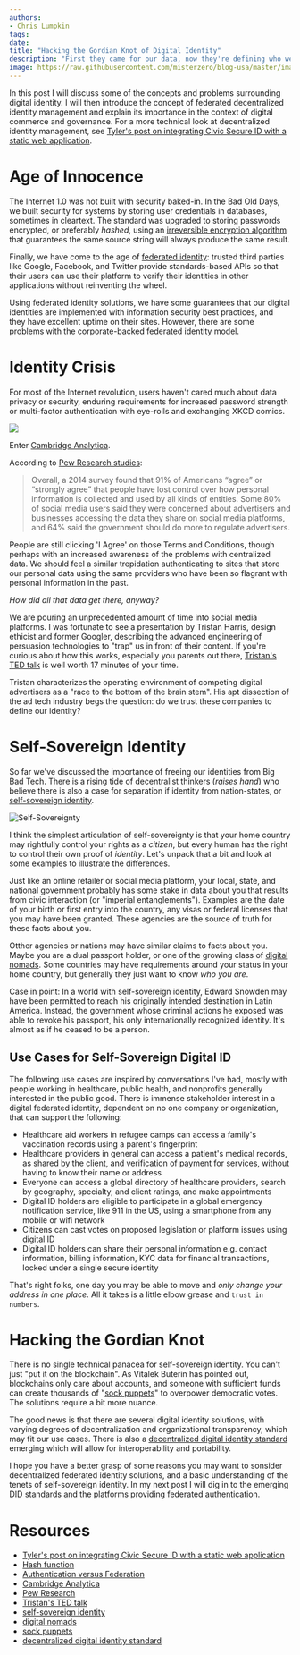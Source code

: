 ```yaml
---
authors:
- Chris Lumpkin
tags:
date: 
title: "Hacking the Gordian Knot of Digital Identity"
description: "First they came for our data, now they're defining who we are online. Is there an end in sight for out digital identity crisis?"
image: https://raw.githubusercontent.com/misterzero/blog-usa/master/images/2019/03/identity-main.jpg
---
```


In this post I will discuss some of the concepts and problems surrounding digital identity. I will then introduce the concept of federated decentralized identity management and explain its importance in the context of digital commerce and governance. For a more technical look at decentralized identity management, see [Tyler's post on integrating Civic Secure ID with a static web application](https://blog.ippon.tech/integrating-civic-into-a-static-serverless-website-part-1-of-2/).

# Age of Innocence

The Internet 1.0 was not built with security baked-in. In the Bad Old Days, we built security for systems by storing user credentials in databases, sometimes in cleartext. The standard was upgraded to storing passwords encrypted, or preferably _hashed_, using an [irreversible encryption algorithm](https://en.wikipedia.org/wiki/Hash_function) that guarantees the same source string will always produce the same result.

Finally, we have come to the age of [federated identity](https://medium.com/@robert.broeckelmann/authentication-vs-federation-vs-sso-9586b06b1380): trusted third parties like Google, Facebook, and Twitter provide standards-based APIs so that their users can use their platform to verify their identities in other applications without reinventing the wheel.

Using federated identity solutions, we have some guarantees that our digital identities are implemented with information security best practices, and they have excellent uptime on their sites. However, there are some problems with the corporate-backed federated identity model.

# Identity Crisis

For most of the Internet revolution, users haven't cared much about data privacy or security, enduring requirements for increased password strength or multi-factor authentication with eye-rolls and exchanging XKCD comics.

![](https://imgs.xkcd.com/comics/password_strength.png)

Enter [Cambridge Analytica](https://en.wikipedia.org/wiki/Cambridge_Analytica).

According to [Pew Research studies](https://www.pewresearch.org/fact-tank/2018/03/27/americans-complicated-feelings-about-social-media-in-an-era-of-privacy-concerns/):

> Overall, a 2014 survey found that 91% of Americans “agree” or “strongly agree” that people have lost control over how personal information is collected and used by all kinds of entities. Some 80% of social media users said they were concerned about advertisers and businesses accessing the data they share on social media platforms, and 64% said the government should do more to regulate advertisers.

People are still clicking 'I Agree' on those Terms and Conditions, though perhaps with an increased awareness of the problems with centralized data. We should feel a similar trepidation authenticating to sites that store our personal data using the same providers who have been so flagrant with personal information in the past.

_How did all that data get there, anyway?_

We are pouring an unprecedented amount of time into social media platforms. I was fortunate to see a presentation by Tristan Harris, design ethicist and former Googler, describing the advanced engineering of persuasion technologies to "trap" us in front of their content. If you're curious about how this works, especially you parents out there, [Tristan's TED talk](https://www.ted.com/talks/tristan_harris_the_manipulative_tricks_tech_companies_use_to_capture_your_attention) is well worth 17 minutes of your time.

Tristan characterizes the operating environment of competing digital advertisers as a "race to the bottom of the brain stem". His apt dissection of the ad tech industry begs the question: do we trust these companies to define our identity?

# Self-Sovereign Identity

So far we've discussed the importance of freeing our identities from Big Bad Tech. There is a rising tide of decentralist thinkers (_raises hand_) who believe there is also a case for separation if identity from nation-states, or [self-sovereign identity](https://bitsonblocks.net/2017/05/17/gentle-introduction-self-sovereign-identity/).

![Self-Sovereignty](https://raw.githubusercontent.com/misterzero/blog-usa/master/images/2019/03/identity-self-sovereignty.jpg)

I think the simplest articulation of self-sovereignty is that your home country may rightfully control your rights as a _citizen_, but every human has the right to control their own proof of _identity_. Let's unpack that a bit and look at some examples to illustrate the differences.

Just like an online retailer or social media platform, your local, state, and national government probably has some stake in data about you that results from civic interaction (or "imperial entanglements"). Examples are the date of your birth or first entry into the country, any visas or federal licenses that you may have been granted. These agencies are the source of truth for these facts about you.

Otther agencies or nations may have similar claims to facts about you. Maybe you are a dual passport holder, or one of the growing class of [digital nomads](https://www.reddit.com/r/digitalnomad/). Some countries may have requirements around your status in your home country, but generally they just want to know _who you are_.

Case in point: In a world with self-sovereign identity, Edward Snowden may have been permitted to reach his originally intended destination in Latin America. Instead, the government whose criminal actions he exposed was able to revoke his passport, his only internationally recognized identity. It's almost as if he ceased to be a person.

## Use Cases for Self-Sovereign Digital ID

The following use cases are inspired by conversations I've had, mostly with people working in healthcare, public health, and nonprofits generally interested in the public good. There is immense stakeholder interest in a digital federated identity, dependent on no one company or organization, that can support the following:

 * Healthcare aid workers in refugee camps can access a family's vaccination records using a parent's fingerprint
 * Healthcare providers in general can access a patient's medical records, as shared by the client, and verification of payment for services, without having to know their name or address
 * Everyone can access a global directory of healthcare providers, search by geography, specialty, and client ratings, and make appointments
 * Digital ID holders are eligible to participate in a global emergency notification service, like 911 in the US, using a smartphone from any mobile or wifi network
 * Citizens can cast votes on proposed legislation or platform issues using digital ID
 * Digital ID holders can share their personal information e.g. contact information, billing information, KYC data for financial transactions, locked under a single secure identity

That's right folks, one day you may be able to move and _only change your address in one place_. All it takes is a little elbow grease and `trust in numbers`.

# Hacking the Gordian Knot

There is no single technical panacea for self-sovereign identity. You can't just "put it on the blockchain". As Vitalek Buterin has pointed out, blockchains only care about accounts, and someone with sufficient funds can create thousands of "[sock puppets](https://www.coindesk.com/understanding-the-radicalxchange-movement-and-its-cypherpunk-appeal)" to overpower democratic votes. The solutions require a bit more nuance.

The good news is that there are several digital identity solutions, with varying degrees of decentralization and organizational transparency, which may fit our use cases. There is also a [decentralized digital identity standard](http://identity.foundation/) emerging which will allow for interoperability and portability.

I hope you have a better grasp of some reasons you may want to sonsider decentralized federated identity solutions, and a basic understanding of the tenets of self-sovereign identity. In my next post I will dig in to the emerging DID standards and the platforms providing federated authentication.

# Resources

 * [Tyler's post on integrating Civic Secure ID with a static web application](https://blog.ippon.tech/integrating-civic-into-a-static-serverless-website-part-1-of-2/)
 * [Hash function](https://en.wikipedia.org/wiki/Hash_function)
 * [Authentication versus Federation](https://medium.com/@robert.broeckelmann/authentication-vs-federation-vs-sso-9586b06b1380)
 * [Cambridge Analytica](https://en.wikipedia.org/wiki/Cambridge_Analytica)
 * [Pew Research](https://www.pewresearch.org/fact-tank/2018/03/27/americans-complicated-feelings-about-social-media-in-an-era-of-privacy-concerns/)
 * [Tristan's TED talk](https://www.ted.com/talks/tristan_harris_the_manipulative_tricks_tech_companies_use_to_capture_your_attention)
 * [self-sovereign identity](https://bitsonblocks.net/2017/05/17/gentle-introduction-self-sovereign-identity/)
 * [digital nomads](https://www.reddit.com/r/digitalnomad/)
 * [sock puppets](https://www.coindesk.com/understanding-the-radicalxchange-movement-and-its-cypherpunk-appeal)
 * [decentralized digital identity standard](http://identity.foundation/)
